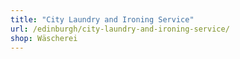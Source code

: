 ```yaml
---
title: "City Laundry and Ironing Service"
url: /edinburgh/city-laundry-and-ironing-service/
shop: Wäscherei
---
```

